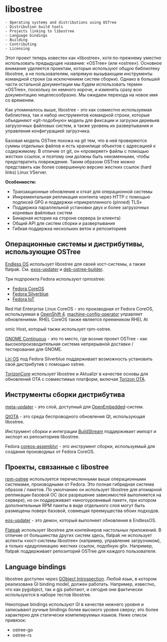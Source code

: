 # libostree

    - Operating systems and distributions using OSTree
    - Distribution build tools
    - Projects linking to libostree
    - Language bindings
    - Building
    - Contributing
    - Licensing

Этот проект теперь известен как «libostree», хотя по-прежнему уместно использовать предыдущее название: «OSTree» (или «ostree»). Основное внимание уделяется проектам, которые используют общую библиотеку libostree, а не пользователям, напрямую вызывающим инструменты командной строки (за исключением систем сборки). Однако в большей части остальной документации мы будем использовать термин «OSTree», поскольку он немного короче, и изменять сразу всю документацию нецелесообразно. Мы ожидаем перехода на новое имя со временем.

Как упоминалось выше, libostree - это как совместно используемая библиотека, так и набор инструментов командной строки, которые объединяют «git-подобную» модель для фиксации и загрузки деревьев загрузочных файловых систем, а также уровень их развертывания и управления конфигурацией загрузчика.

Базовая модель OSTree похожа на git тем, что в ней проверяются суммы отдельных файлов и есть хранилище объектов с адресацией к содержимому. В отличие от git, он «проверяет» файлы с помощью жестких ссылок, и поэтому они должны быть неизменными, чтобы предотвратить повреждение. Таким образом  OSTree можно представить как  более совершенную версию жестких ссылок (hard links) Linux VServer. 

**Особенности:**

- Транзакционные обновления и откат для операционной системы
- Инкрементальная репликация контента через HTTP с помощью подписей GPG и поддержки «прикрепленного (pinned) TLS»
- Поддержка параллельной установки двух и более загрузочных корневых файловых систем
- Бинарная история на стороне сервера (и клиента) 
- Общий API для систем сборки и развертывания 
- Гибкая поддержка нескольких веток и репозиториев


## Операционные системы и дистрибутивы, использующие OSTree 

[Endless OS](https://endlessos.com/) использует libostree для своей хост-системы, а также flatpak. См. [eхos-updater](https://github.com/endlessm/eos-updater)
и [deb-ostree-builder](https://github.com/dbnicholson/deb-ostree-builder). 

Три подпроекта Fedora используют rpmostree: 
- [Fedora CoreOS](https://getfedora.org/en/coreos/)
- [Fedora Silverblue](https://silverblue.fedoraproject.org/)
- [Fedora IoT](https://getfedora.org/iot/)

Red Hat Enterprise Linux CoreOS - это производная от Fedora CoreOS, используемая в [OpenShift 4](https://www.openshift.com/try). 
[machine-config-operator](https://github.com/openshift/machine-config-operator/blob/master/docs/OSUpgrades.md) управляет обновлениями. RHEL CoreOS также является преемником RHEL At

omic Host, который также использует rpm-ostree. 

[GNOME Continuous](https://wiki.gnome.org/action/show//GnomeOS?action=show&redirect=Projects%2FGnomeContinuous) - это то место, где возник проект OSTree - как высокопроизводительная система непрерывной доставки / тестирования для GNOME. 

[Liri OS](https://liri.io/download/silverblue/) под Fedora Silverblue поддерживает возможность установить свой дистрибутив с помощью ostree. 

[TorizonCore](https://developer.toradex.com/knowledge-base/torizoncore-overview) использует libostree и 
Aktualizr в качестве основы для обновлений OTA с совместимых платформ, 
включая [Torizon OTA](https://developer.toradex.com/knowledge-base/torizon-update-system). 

## Инструменты сборки дистрибутива

[meta-updater](https://github.com/advancedtelematic/meta-updater) - это слой, доступный для [OpenEmbedded](http://www.openembedded.org/wiki/Main_Page)-систем.

[QtOTA](https://doc.qt.io/archives/QtOTA/) - это среда беспроводного обновления Qt, использующая libostree.

Инструмент сборки и интеграции [BuildStream](https://github.com/apache/buildstream/) поддерживает импорт и экспорт из репозиториев libostree.

Fedora [coreos-assemblyr](https://github.com/coreos/coreos-assembler) - это инструмент сборки, используемый для создания производных от Fedora CoreOS. 

## Проекты, связанные с libostree

[rpm-ostree](https://github.com/coreos/rpm-ostree) используется перечисленными выше операционными системами, производными от Fedora. Это полная гибридная система образов / пакетов. По умолчанию он использует libostree для атомарной репликации базовой ОС (все разрешение зависимостей выполняется на сервере), но он поддерживает «многоуровневый пакет», при котором дополнительные RPM пакеты в виде отдельного слоя 
могут быть размещены поверх базовой, совмещая преемущества обоих подходов.

[eos-updater](https://github.com/endlessm/eos-updater) - это демон, который выполняет обновления в EndlessOS.

[Flatpak](https://github.com/flatpak/flatpak) использует libostree для контейнеров настольных приложений. В отличие от большинства других систем здесь, flatpak не использует аспекты «хост-системы libostree» (например, управление загрузчиком), а только «дедупликацию жестких ссылок, подобную git». Например, flatpak поддерживает репозиторий OSTree для каждого пользователя. 

## Language bindings

libostree доступен через [GObject Introspection](https://gi.readthedocs.io/en/latest/). 
Любой язык, в котором реализована GI binding model, должен работать. Например, известно, что как pygobject, так и gjs работают, и сегодня они фактически используются в наборе тестов libostree.

Некоторые bindings используют GI в качестве нижнего уровня и записывают ручные bindings более высокого уровня сверху; это более характерно для статически компилируемых языков. Ниже список  привязок:
- ostree-go
- ostree-rs


